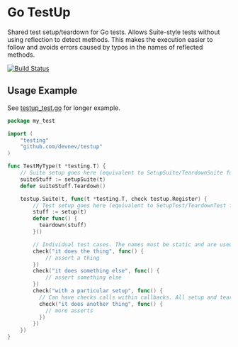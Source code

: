 # Go TestUp

Shared test setup/teardown for Go tests. Allows Suite-style tests without using
reflection to detect methods. This makes the execution easier to follow and
avoids errors caused by typos in the names of reflected methods.

[![Build Status](https://travis-ci.org/devnev/testup.svg?branch=master)](https://travis-ci.org/devnev/testup)

## Usage Example

See [testup\_test.go](testup\_test.go) for longer example.

```go
package my_test

import (
    "testing"
    "github.com/devnev/testup"
)

func TestMyType(t *testing.T) {
    // Suite setup goes here (equivalent to SetupSuite/TeardownSuite functions in suite frameworks)
    suiteStuff := setupSuite(t)
    defer suiteStuff.Teardown()

    testup.Suite(t, func(t *testing.T, check testup.Register) {
        // Test setup goes here (equivalent to SetupTest/TeardownTest functions in suite frameworks)
        stuff := setup(t)
        defer func() {
          teardown(stuff)
        }()

        // Individual test cases. The names must be static and are used as the sub-test name to `t.Run`.
        check("it does the thing", func() {
            // assert a thing
        })
        check("it does something else", func() {
            // assert something else
        })
        check("with a particular setup", func() {
          // Can have checks calls within callbacks. All setup and teardown is re-run for every check.
          check("it does another thing", func() {
            // more asserts
          })
        })
    })
}
```
